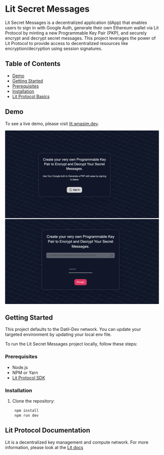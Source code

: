 # Lit Secret Messages

Lit Secret Messages is a decentralized application (dApp) that enables users to sign in with Google Auth, generate their own Ethereum wallet via Lit Protocol by minting a new Programmable Key Pair (PKP), and securely encrypt and decrypt secret messages. This project leverages the power of Lit Protocol to provide access to decentralized resources like encryption/decryption using session signatures.

## Table of Contents

- [Demo](#demo)
- [Getting Started](#getting-started)
- [Prerequisites](#prerequisites)
- [Installation](#installation)
- [Lit Protocol Basics](#lit-protocol-basics)

## Demo

To see a live demo, please visit [lit.wnasim.dev](lit.wnasim.dev).

![alt text](image.png)
![alt text](image-1.png)

## Getting Started

This project defaults to the Datil-Dev network. You can update your targeted environment by updating your local env file.

To run the Lit Secret Messages project locally, follow these steps:

### Prerequisites

- Node.js
- NPM or Yarn
- [Lit Protocol SDK](https://developer.litprotocol.com/sdk/installation)

### Installation

1. Clone the repository:

   ```
    npm install
    npm run dev
   ```

## Lit Protocol Documentation

Lit is a decentralized key management and compute network. For more information, please look at the [Lit docs](https://developer.litprotocol.com/what-is-lit)

